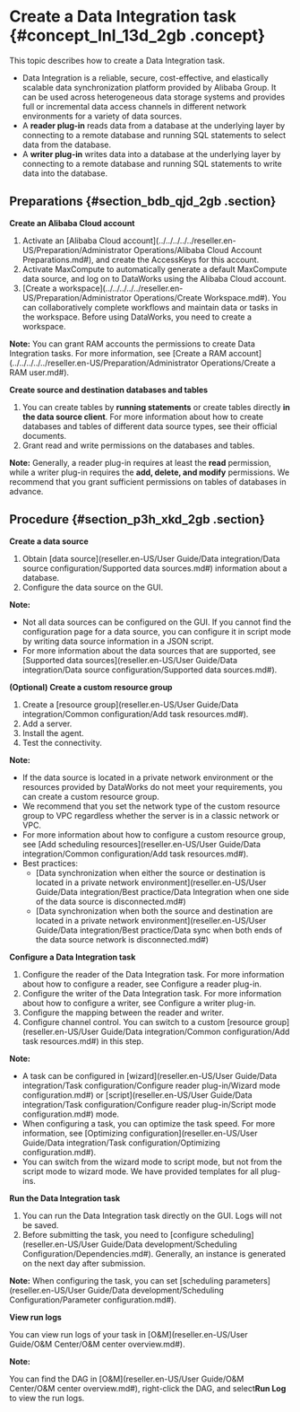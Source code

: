 # Create a Data Integration task {#concept_lnl_13d_2gb .concept}

This topic describes how to create a Data Integration task.

-   Data Integration is a reliable, secure, cost-effective, and elastically scalable data synchronization platform provided by Alibaba Group. It can be used across heterogeneous data storage systems and provides full or incremental data access channels in different network environments for a variety of data sources.
-   A **reader plug-in** reads data from a database at the underlying layer by connecting to a remote database and running SQL statements to select data from the database.
-   A **writer plug-in** writes data into a database at the underlying layer by connecting to a remote database and running SQL statements to write data into the database.

## Preparations {#section_bdb_qjd_2gb .section}

**Create an Alibaba Cloud account**

1.  Activate an [Alibaba Cloud account](../../../../../reseller.en-US/Preparation/Administrator Operations/Alibaba Cloud Account Preparations.md#), and create the AccessKeys for this account.
2.  Activate MaxCompute to automatically generate a default MaxCompute data source, and log on to DataWorks using the Alibaba Cloud account.
3.  [Create a workspace](../../../../../reseller.en-US/Preparation/Administrator Operations/Create Workspace.md#). You can collaboratively complete workflows and maintain data or tasks in the workspace. Before using DataWorks, you need to create a workspace.

**Note:** You can grant RAM accounts the permissions to create Data Integration tasks. For more information, see [Create a RAM account](../../../../../reseller.en-US/Preparation/Administrator Operations/Create a RAM user.md#).

**Create source and destination databases and tables**

1.  You can create tables by **running statements** or create tables directly **in the data source client**. For more information about how to create databases and tables of different data source types, see their official documents.
2.  Grant read and write permissions on the databases and tables.

**Note:** Generally, a reader plug-in requires at least the **read** permission, while a writer plug-in requires the **add, delete, and modify** permissions. We recommend that you grant sufficient permissions on tables of databases in advance.

## Procedure {#section_p3h_xkd_2gb .section}

**Create a data source**

1.  Obtain [data source](reseller.en-US/User Guide/Data integration/Data source configuration/Supported data sources.md#) information about a database.
2.  Configure the data source on the GUI.

**Note:** 

-   Not all data sources can be configured on the GUI. If you cannot find the configuration page for a data source, you can configure it in script mode by writing data source information in a JSON script.
-   For more information about the data sources that are supported, see [Supported data sources](reseller.en-US/User Guide/Data integration/Data source configuration/Supported data sources.md#).

**\(Optional\) Create a custom resource group**

1.  Create a [resource group](reseller.en-US/User Guide/Data integration/Common configuration/Add task resources.md#).
2.  Add a server.
3.  Install the agent.
4.  Test the connectivity.

**Note:** 

-   If the data source is located in a private network environment or the resources provided by DataWorks do not meet your requirements, you can create a custom resource group.
-   We recommend that you set the network type of the custom resource group to VPC regardless whether the server is in a classic network or VPC.
-   For more information about how to configure a custom resource group, see [Add scheduling resources](reseller.en-US/User Guide/Data integration/Common configuration/Add task resources.md#).
-   Best practices:
    -   [Data synchronization when either the source or destination is located in a private network environment](reseller.en-US/User Guide/Data integration/Best practice/Data Integration when one side of the data source is disconnected.md#)
    -   [Data synchronization when both the source and destination are located in a private network environment](reseller.en-US/User Guide/Data integration/Best practice/Data sync when both ends of the data source network is disconnected.md#)

**Configure a Data Integration task**

1.  Configure the reader of the Data Integration task. For more information about how to configure a reader, see Configure a reader plug-in.
2.  Configure the writer of the Data Integration task. For more information about how to configure a writer, see Configure a writer plug-in.
3.  Configure the mapping between the reader and writer.
4.  Configure channel control. You can switch to a custom [resource group](reseller.en-US/User Guide/Data integration/Common configuration/Add task resources.md#) in this step.

**Note:** 

-   A task can be configured in [wizard](reseller.en-US/User Guide/Data integration/Task configuration/Configure reader plug-in/Wizard mode configuration.md#) or [script](reseller.en-US/User Guide/Data integration/Task configuration/Configure reader plug-in/Script mode configuration.md#) mode.
-   When configuring a task, you can optimize the task speed. For more information, see [Optimizing configuration](reseller.en-US/User Guide/Data integration/Task configuration/Optimizing configuration.md#).
-   You can switch from the wizard mode to script mode, but not from the script mode to wizard mode. We have provided templates for all plug-ins.

**Run the Data Integration task**

1.  You can run the Data Integration task directly on the GUI. Logs will not be saved.
2.  Before submitting the task, you need to [configure scheduling](reseller.en-US/User Guide/Data development/Scheduling Configuration/Dependencies.md#). Generally, an instance is generated on the next day after submission.

**Note:** When configuring the task, you can set [scheduling parameters](reseller.en-US/User Guide/Data development/Scheduling Configuration/Parameter configuration.md#).

**View run logs**

You can view run logs of your task in [O&M](reseller.en-US/User Guide/O&M Center/O&M center overview.md#).

**Note:** 

You can find the DAG in [O&M](reseller.en-US/User Guide/O&M Center/O&M center overview.md#), right-click the DAG, and select**Run Log** to view the run logs.

